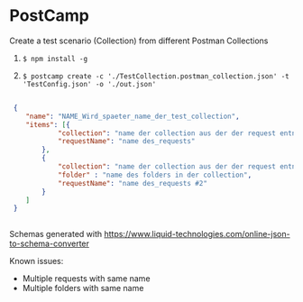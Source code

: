 # PostCamp
Create a test scenario (Collection) from different Postman Collections


1. ``` $ npm install -g ```

2. ``` $ postcamp create -c './TestCollection.postman_collection.json' -t 'TestConfig.json' -o './out.json' ```
    
    
``` json

 {
 	"name": "NAME_Wird_spaeter_name_der_test_collection",
 	"items": [{
 			"collection": "name der collection aus der der request entnommen wird",
 			"requestName": "name des_requests"
 		},
 		{
 			"collection": "name der collection aus der der request entnommen wird #2",
 			"folder" : "name des folders in der collection",
 			"requestName": "name des_requests #2"
 		}
 	]
 }
 
```


Schemas generated with 
https://www.liquid-technologies.com/online-json-to-schema-converter


Known issues:

- Multiple requests with same name
- Multiple folders with same name

